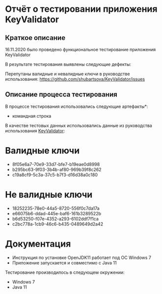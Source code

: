
# Отчёт о тестировании приложения KeyValidator

## Краткое описание

16.11.2020  было проведено функциональное тестирование приложения KeyValidator

В результате тестирования выявлены следующие дефекты:

Перепутаны валидные и невалидные ключи в руководстве использования:  https://github.com/shubartsova/KeyValidator/issues

## Описание процесса тестирования

В процессе тестирования использовались следующие артефакты*:

* командная строка

В качестве тестовых данных использовались данные из руководства использования  [KeyValidator](https://github.com/netology-code/javaqa-homeworks/blob/master/intro/user-manual.md#%D1%80%D1%83%D0%BA%D0%BE%D0%B2%D0%BE%D0%B4%D1%81%D1%82%D0%B2%D0%BE-%D0%B8%D1%81%D0%BF%D0%BE%D0%BB%D1%8C%D0%B7%D0%BE%D0%B2%D0%B0%D0%BD%D0%B8%D1%8F-keyvalidator):
# Валидные ключи
* 8f05e6a7-70e9-33d7-bfe7-b19eae0d8998
* b295bc63-9f03-3b4b-af80-969b39f8c262
* c19a8cf9-5c3a-37c5-b7f3-d16d38a0c180
# Не валидные ключи
* 18252235-78e0-44a5-8720-556f0c7da17a
* e66075b6-ddad-445e-baf6-161b3289522b
* b6d53250-f07e-4352-a293-6102ddf7f1ca
* c2bc778a-1cb9-46c6-b435-0489649d2a42
# Документация
* Инструкция по установке OpenJDK11 работает под ОС Windows 7
* Приложение запускается и совместимо с Java 11

Тестирование производилось в следующем окружении:
* Windows 7
* Java 11

